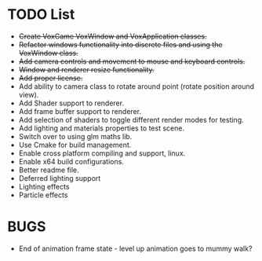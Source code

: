 # TODO List

* ~~Create VoxGame VoxWindow and VoxApplication classes.~~
* ~~Refactor windows functionality into discrete files and using the VoxWindow class.~~
* ~~Add camera controls and movement to mouse and keyboard controls.~~
* ~~Window and renderer resize functionality.~~
* ~~Add proper license.~~
* Add ability to camera class to rotate around point (rotate position around view).
* Add Shader support to renderer.
* Add frame buffer support to renderer.
* Add selection of shaders to toggle different render modes for testing.
* Add lighting and materials properties to test scene.
* Switch over to using glm maths lib.
* Use Cmake for build management.
* Enable cross platform compiling and support, linux.
* Enable x64 build configurations.
* Better readme file.
* Deferred lighting support
* Lighting effects
* Particle effects

# BUGS
* End of animation frame state - level up animation goes to mummy walk?
